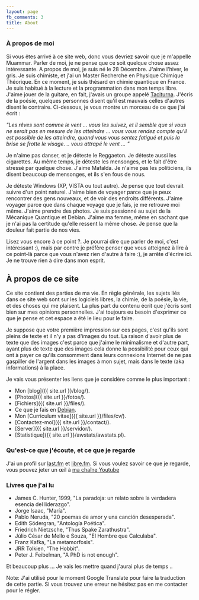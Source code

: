 ```yaml
---
layout: page
fb_comments: 3
title: About
---
```


### À propos de moi

Si vous êtes arrivé à ce site web, donc vous devriez savoir que je m'appelle
Muammar. Parler de moi, je ne pense que ce soit quelque chose assez
intéressante. A propos de moi, je suis né le 28 Décembre. J'aime l'hiver, le
gris. Je suis chimiste, et j'ai un Master Recherche en Physique Chimique
Théorique. En ce moment, je suis thésard en chimie quantique en France. Je suis
habitué à la lecture et la programmation dans mon temps libre. J'aime jouer de
la guitare, en fait, j'avais un groupe appelé
[Taciturna](http://myspace.com/taciturnaband). J'écris de la poésie, quelques
personnes disent qu'il est mauvais celles d'autres disent le contraire.
Ci-dessous, je vous montre un morceau de ce que j'ai écrit :

_"Les rêves sont comme le vent ... vous les suivez, et il semble que si vous ne
serait pas en mesure de les atteindre ... vous vous rendez compte qu'il est
possible de les atteindre, quand vous vous sentez fatigué et puis la brise se
frotte le visage. .. vous attrapé le vent ... "_

Je n'aime pas danser, et je déteste le Reggaeton. Je déteste aussi les
cigarettes. Au même temps, je déteste les mensonges, et le fait d'être stressé
par quelque chose. J'aime Mafalda. Je n'aime pas les politiciens, ils disent
beaucoup de mensonges, et ils s'en fous de nous.

Je déteste Windows (XP, VISTA ou tout autre). Je pense que tout devrait suivre
d'un point naturel. J'aime bien de voyager parce que je peux rencontrer des
gens nouveaux, et de voir des endroits différents. J'aime voyager parce que
dans chaque voyage que je fais, je me retrouve moi même. J'aime prendre des
photos. Je suis passionné au sujet de la Mécanique Quantique et Debian. J'aime
ma femme, même en sachant que je n'ai pas la certitude qu'elle ressent la même
chose. Je pense que la douleur fait partie de nos vies.

Lisez vous encore à ce point ?. Je pourrai dire que parler de moi, c'est
intéressant :), mais par contre je préfère penser que vous atteignez à lire
à ce point-là parce que vous n'avez rien d'autre à faire :), je arrête d'écrire
ici. Je ne trouve rien à dire dans mon esprit.

## À propos de ce site

Ce site contient des parties de ma vie. En règle générale, les sujets liés dans
ce site web sont sur les logiciels libres, la chimie, de la poésie, la vie, et
des choses qui me plaisent. La plus part du contenu écrit que j'écris sont bien
sur mes opinions personnelles. J'ai toujours eu besoin d'exprimer ce que je
pense et cet espace a été le lieu pour le faire.

Je suppose que votre première impression sur ces pages, c'est qu'ils sont
pleins de texte et il n'y a pas d'images du tout.  La raison d'avoir plus
de texte que des images c'est parce que j'aime le minimalisme et d'autre part,
ayant plus de texte que des images cela donne la possibilité pour ceux qui ont
à payer ce qu'ils consomment dans leurs connexions Internet de ne pas gaspiller
de l'argent dans les images à mon sujet, mais dans le texte (aka informations)
à la place.

Je vais vous présenter les liens que je considère comme le plus important :

- Mon [blog]({{ site.url }}/blog/).
- [Photos]({{ site.url }}/fotos/).
- [Fichiers]({{ site.url }}/files/).
- Ce que je fais en [Debian](http://qa.debian.org/developer.php?login=muammar).
- Mon [Curriculum vitae]({{ site.url }}/files/cv/).
- [Contactez-moi]({{ site.url }}/contact/).
- [Server]({{ site.url }}/servidor/).
- [Statistique]({{ site.url }}/awstats/awstats.pl).

### Qu'est-ce que j'écoute, et ce que je regarde

J'ai un profil sur [last.fm](http://www.last.fm/user/muammark) et
[libre.fm](http://libre.fm/user-profile.php?user=muammar). Si vous voulez
savoir ce que je regarde, vous pouvez jeter un œil à [ma chaîne
Youtube](http://youtube.com/muammarelkhatib)


### Livres que j'ai lu

- James C. Hunter, 1999, "La paradoja: un relato sobre la verdadera esencia del liderazgo".
- Jorge Isaac, "María".
- Pablo Neruda, "20 poemas de amor y una canción desesperada".
- Edith Södergran, "Antología Poética".
- Friedrich Nietzsche, "Thus Spake Zarathustra".
- Júlio César de Mello e Souza, "El Hombre que Calculaba".
- Franz Kafka, "La metamorfosis".
- JRR Tolkien, "The Hobbit".
- Peter J. Feibelman, "A PhD is not enough".

Et beaucoup plus ... Je vais les mettre quand j'aurai plus de temps ..

Note: J'ai utilisé pour le moment Google Translate pour faire la traduction de
cette partie. Si vous trouvez une erreur ne hésitez pas en me contacter pour le
régler.
